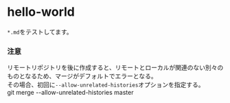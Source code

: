 hello-world
===========
`*.md`をテストしてます。

### 注意
 リモートリポジトリを後に作成すると、リモートとローカルが関連のない別々のものとなるため、マージがデフォルトでエラーとなる。  
 その場合、初回に`--allow-unrelated-histories`オプションを指定する。  
    git merge --allow-unrelated-histories master  
